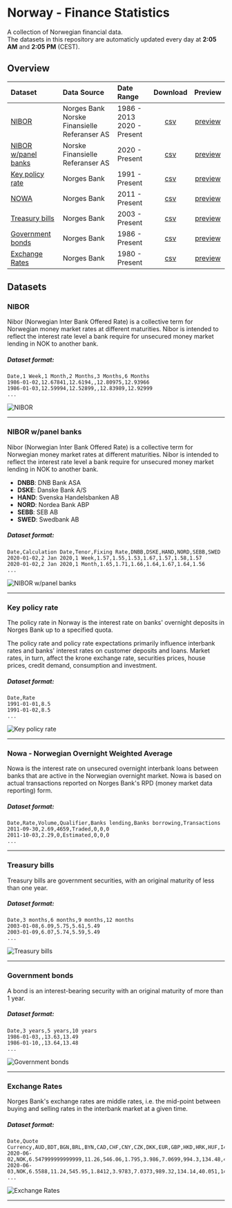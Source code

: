 # Norway - Finance Statistics

A collection of Norwegian financial data.  
The datasets in this repository are automaticly updated every day at **2:05 AM** and **2:05 PM** (CEST).

## Overview

| Dataset                                               | Data Source        | Date Range                    | Download    |  Preview                               |
|:------------------------------------------------------|:-------------------|:------------------------------|:-----------:|:--------------------------------------:|
| [NIBOR](#nibor)                                       | Norges Bank<br>Norske Finansielle Referanser AS | 1986 - 2013<br>2020 - Present |  [csv][1]   | [preview](data/no_nibor.csv)           |
| [NIBOR w/panel banks](#nibor-wpanel-banks)            | Norske Finansielle Referanser AS               | 2020 - Present                |  [csv][2]   | [preview](data/no_nibor_panel.csv)     |
| [Key policy rate](#key-policy-rate)                   | Norges Bank        | 1991 - Present                |  [csv][3]   | [preview](data/no_keyPolicyRate.csv)   |
| [NOWA](#nowa---norwegian-overnight-weighted-average)  | Norges Bank        | 2011 - Present                |  [csv][4]   | [preview](data/no_nowa.csv)            |
| [Treasury bills](#treasury-bills)                     | Norges Bank        | 2003 - Present                |  [csv][5]   | [preview](data/no_treasuryBills.csv)   |
| [Government bonds](#government-bonds)                 | Norges Bank        | 1986 - Present                |  [csv][6]   | [preview](data/no_governmentBonds.csv) |
| [Exchange Rates](#exchange-rates)                     | Norges Bank        | 1980 - Present                |  [csv][7]   | [preview](data/no_exchangeRates.csv)   |

[1]: https://raw.githubusercontent.com/frefrik/norway-finance-statistics/master/data/no_nibor.csv
[2]: https://raw.githubusercontent.com/frefrik/norway-finance-statistics/master/data/no_nibor_panel.csv
[3]: https://raw.githubusercontent.com/frefrik/norway-finance-statistics/master/data/no_keyPolicyRate.csv
[4]: https://raw.githubusercontent.com/frefrik/norway-finance-statistics/master/data/no_nowa.csv
[5]: https://raw.githubusercontent.com/frefrik/norway-finance-statistics/master/data/no_treasuryBills.csv
[6]: https://raw.githubusercontent.com/frefrik/norway-finance-statistics/master/data/no_governmentBonds.csv
[7]: https://raw.githubusercontent.com/frefrik/norway-finance-statistics/master/data/no_exchangeRates.csv

## Datasets                                    
### NIBOR
Nibor (Norwegian Inter Bank Offered Rate) is a collective term for Norwegian money market rates at different maturities. Nibor is intended to reflect the interest rate level a bank require for unsecured money market lending in NOK to another bank.

##### Dataset format:
```
Date,1 Week,1 Month,2 Months,3 Months,6 Months
1986-01-02,12.67841,12.6194,,12.80975,12.93966
1986-01-03,12.59994,12.52899,,12.83989,12.92999
...
```  
![NIBOR](img/nibor.png)

---
### NIBOR w/panel banks
Nibor (Norwegian Inter Bank Offered Rate) is a collective term for Norwegian money market rates at different maturities. Nibor is intended to reflect the interest rate level a bank require for unsecured money market lending in NOK to another bank.  

- **DNBB**: DNB Bank ASA  
- **DSKE**: Danske Bank A/S  
- **HAND**: Svenska Handelsbanken AB  
- **NORD**: Nordea Bank ABP  
- **SEBB**: SEB AB  
- **SWED**: Swedbank AB

##### Dataset format:
```
Date,Calculation Date,Tenor,Fixing Rate,DNBB,DSKE,HAND,NORD,SEBB,SWED
2020-01-02,2 Jan 2020,1 Week,1.57,1.55,1.53,1.67,1.57,1.58,1.57
2020-01-02,2 Jan 2020,1 Month,1.65,1.71,1.66,1.64,1.67,1.64,1.56
...
```
![NIBOR w/panel banks](img/nibor_panel_3m.png)

---
### Key policy rate
The policy rate in Norway is the interest rate on banks' overnight deposits in Norges Bank up to a specified quota.

The policy rate and policy rate expectations primarily influence interbank rates and banks' interest rates on customer deposits and loans. Market rates, in turn, affect the krone exchange rate, securities prices, house prices, credit demand, consumption and investment.

##### Dataset format:
```
Date,Rate
1991-01-01,8.5
1991-01-02,8.5
...
```
![Key policy rate](img/keyPolicyRate.png)

---
### Nowa - Norwegian Overnight Weighted Average
Nowa is the interest rate on unsecured overnight interbank loans between banks that are active in the Norwegian overnight market. Nowa is based on actual transactions reported on Norges Bank's RPD (money market data reporting) form.

##### Dataset format:
```
Date,Rate,Volume,Qualifier,Banks lending,Banks borrowing,Transactions
2011-09-30,2.69,4659,Traded,0,0,0
2011-10-03,2.29,0,Estimated,0,0,0
...
```
---
### Treasury bills
Treasury bills are government securities, with an original maturity of less than one year.

##### Dataset format:
```
Date,3 months,6 months,9 months,12 months
2003-01-08,6.09,5.75,5.61,5.49
2003-01-09,6.07,5.74,5.59,5.49
...
```
![Treasury bills](img/treasuryBills.png)

---
### Government bonds
A bond is an interest-bearing security with an original maturity of more than 1 year.

##### Dataset format:
```
Date,3 years,5 years,10 years
1986-01-03,,13.63,13.49
1986-01-10,,13.64,13.48
...
```
![Government bonds](img/governmentBonds.png)

---
### Exchange Rates
Norges Bank's exchange rates are middle rates, i.e. the mid-point between buying and selling rates in the interbank market at a given time.

##### Dataset format:
```
Date,Quote Currency,AUD,BDT,BGN,BRL,BYN,CAD,CHF,CNY,CZK,DKK,EUR,GBP,HKD,HRK,HUF,I44,IDR,ILS,INR,ISK,JPY,KRW,MMK,MXN,MYR,NZD,PHP,PKR,PLN,RON,RUB,SEK,SGD,THB,TRY,TWD,TWI,USD,XDR,ZAR
2020-06-02,NOK,6.547999999999999,11.26,546.06,1.795,3.986,7.0699,994.3,134.48,40.082,143.27,10.6798,11.9886,1.2331,140.81,3.0896,114.95,0.066304,2.748,12.708,7.07,8.8387,0.7827,0.6842,43.69,2.2344,6.0406,19.047,5.78,2.4276,220.55,13.905999999999999,102.18,6.8163,30.279,141.08,31.941999999999997,126.0,9.5577,13.225929999999998,0.5541
2020-06-03,NOK,6.5588,11.24,545.95,1.8412,3.9783,7.0373,989.32,134.14,40.051,143.23,10.6777,11.9887,1.2308,141.02,3.0869999999999997,114.87,0.067217,2.7542,12.636,7.07,8.7853,0.7828,0.6818,43.98,2.2384,6.0904,19.094,5.778,2.4193,220.65,13.866,102.09,6.8202,30.215,141.05,31.87,125.93,9.5388,13.206010000000001,0.5595
...
```
![Exchange Rates](img/exchangeRates.png)

---